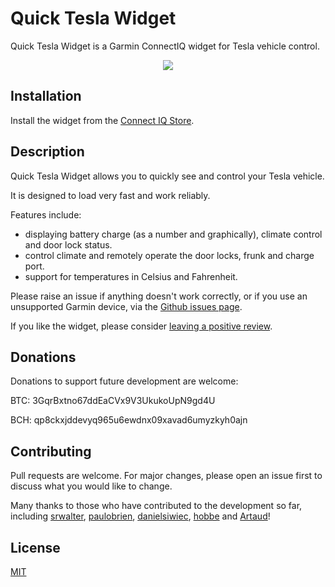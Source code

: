 # Quick Tesla Widget

Quick Tesla Widget is a Garmin ConnectIQ widget for Tesla vehicle control.

<p align="center">
  <img src="https://github.com/paulobrien/garmin-tesla/blob/develop/blob/venu2.png?raw=true" />
</p>

## Installation

Install the widget from the [Connect IQ Store](https://apps.garmin.com/en-US/apps/f5f8b74f-f04a-4ad9-9575-231a33640475).

## Description

Quick Tesla Widget allows you to quickly see and control your Tesla vehicle.

It is designed to load very fast and work reliably.

Features include:

- displaying battery charge (as a number and graphically), climate control and door lock status.
- control climate and remotely operate the door locks, frunk and charge port.
- support for temperatures in Celsius and Fahrenheit.

Please raise an issue if anything doesn't work correctly, or if you use an unsupported Garmin device, via the [Github issues page](https://github.com/srwalter/garmin-tesla/issues).

If you like the widget, please consider [leaving a positive review](https://apps.garmin.com/en-US/apps/f5f8b74f-f04a-4ad9-9575-231a33640475).

## Donations

Donations to support future development are welcome:

BTC: 3GqrBxtno67ddEaCVx9V3UkukoUpN9gd4U

BCH: qp8ckxjddevyq965u6ewdnx09xavad6umyzkyh0ajn

## Contributing
Pull requests are welcome. For major changes, please open an issue first to discuss what you would like to change.

Many thanks to those who have contributed to the development so far, including [srwalter](https://github.com/srwalter), [paulobrien](https://github.com/paulobrien), [danielsiwiec](https://github.com/danielsiwiec), [hobbe](https://github.com/hobbe) and [Artaud](https://github.com/Artaud)! 

## License
[MIT](https://choosealicense.com/licenses/mit/)